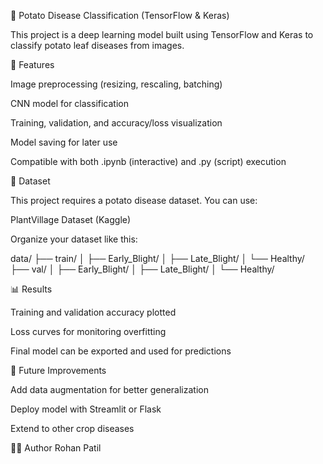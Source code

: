 🥔 Potato Disease Classification (TensorFlow & Keras)

This project is a deep learning model built using TensorFlow and Keras to classify potato leaf diseases from images.

🚀 Features

Image preprocessing (resizing, rescaling, batching)

CNN model for classification

Training, validation, and accuracy/loss visualization

Model saving for later use

Compatible with both .ipynb (interactive) and .py (script) execution

📂 Dataset

This project requires a potato disease dataset. You can use:

PlantVillage Dataset (Kaggle)

Organize your dataset like this:

data/
├── train/
│   ├── Early_Blight/
│   ├── Late_Blight/
│   └── Healthy/
├── val/
│   ├── Early_Blight/
│   ├── Late_Blight/
│   └── Healthy/

📊 Results

Training and validation accuracy plotted

Loss curves for monitoring overfitting

Final model can be exported and used for predictions

📌 Future Improvements

Add data augmentation for better generalization

Deploy model with Streamlit or Flask

Extend to other crop diseases

👨‍💻 Author
Rohan Patil

